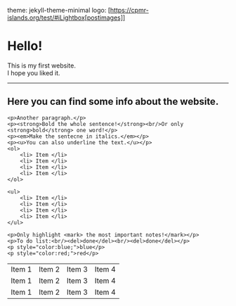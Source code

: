 <!doctype html>
theme: jekyll-theme-minimal
logo: [https://cpmr-islands.org/test/#iLightbox[postimages]]
<head>
	<title>Hello!</title>
</head>
   <body>
	<h1> Hello!</h1>
	<p>This is my first website.<br/>I hope you liked it.</p> 
	<hr />
	<h2> Here you can find some info about the website.</h2>
	<table>
		<tr>
			<td>Item 1</td>
			<td>Item 2</td>
			<td>Item 3</td>
			<td>Item 4</td>
		</tr>
		<tr>
			<td>Item 1</td>
			<td>Item 2</td>
			<td>Item 3</td>
			<td>Item 4</td>
		</tr>
		<tr>
			<td>Item 1</td>
			<td>Item 2</td>
			<td>Item 3</td>
			<td>Item 4</td>
		</tr>
			
	<p>Another paragraph.</p>
	<p><strong>Bold the whole sentence!</strong><br/>Or only <strong>bold</strong> one word!</p>
	<p><em>Make the sentecne in italics.</em></p>
	<p><u>You can also underline the text.</u></p>
	<ol>
		<li> Item </li>
		<li> Item </li>
		<li> Item </li>
		<li> Item </li>
	</ol>
		
	<ul>
		<li> Item </li>
		<li> Item </li>
		<li> Item </li>
		<li> Item </li>
	</ul>
		
	<p>Only highlight <mark> the most important notes!</mark></p>
	<p>To do list:<br/><del>done</del><br/><del>done</del></p>		
	<p style="color:blue;">blue</p>
	<p style="color:red;">red</p>	
</body>
</html>


